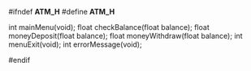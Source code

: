 #ifndef __ATM_H__
#define __ATM_H__

int mainMenu(void);
float checkBalance(float balance);
float moneyDeposit(float balance);
float moneyWithdraw(float balance);
int menuExit(void);
int errorMessage(void);

#endif
